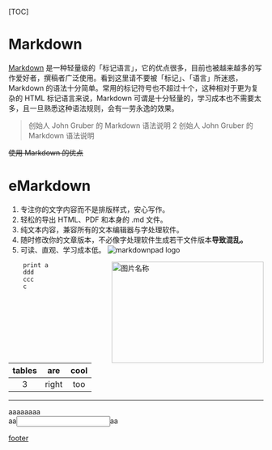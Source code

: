 <style>
.b{border:1px solid #red}
</style>
[TOC]

# Markdown
[Markdown]() 是一种轻量级的「标记语言」，它的优点很多，目前也被越来越多的写作爱好者，撰稿者广泛使用。看到这里请不要被「标记」、「语言」所迷惑，Markdown 的语法十分简单。常用的标记符号也不超过十个，这种相对于更为复杂的 HTML 标记语言来说，Markdown 可谓是十分轻量的，学习成本也不需要太多，且一旦熟悉这种语法规则，会有一劳永逸的效果。
>创始人 John Gruber 的 Markdown 语法说明
2 创始人 John Gruber 的 Markdown 语法说明

~~使用 Markdown 的优点~~
# eMarkdown
1. 专注你的文字内容而不是排版样式，安心写作。
2. 轻松的导出 HTML、PDF 和本身的 .md 文件。
3. 纯文本内容，兼容所有的文本编辑器与字处理软件。
4. 随时修改你的文章版本，不必像字处理软件生成若干文件版本**导致混乱。**
5. 可读、直观、学习成本低。
![markdownpad logo](http://i.imgur.com/0NsldpJ.png "aaa")

<img src="http://i.imgur.com/0NsldpJ.png" width = "300" height = "200" alt="图片名称" align=right />

```
	print a
	ddd
	ccc
	c
```

| tables  |are  |cool  | 
|:-:|:----:|:-----:| 
|3   | right | too |

***

 <div class="b">aaaaaaaa
 </div>
aa<input type="text">aa


[footer]:f
[footer]